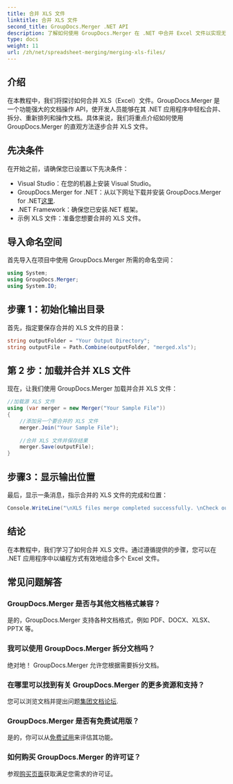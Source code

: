 ```yaml
---
title: 合并 XLS 文件
linktitle: 合并 XLS 文件
second_title: GroupDocs.Merger .NET API
description: 了解如何使用 GroupDocs.Merger 在 .NET 中合并 Excel 文件以实现无缝文档操作。请按照我们的分步教程进行操作。
type: docs
weight: 11
url: /zh/net/spreadsheet-merging/merging-xls-files/
---
```

## 介绍
在本教程中，我们将探讨如何合并 XLS（Excel）文件。GroupDocs.Merger 是一个功能强大的文档操作 API，使开发人员能够在其 .NET 应用程序中轻松合并、拆分、重新排列和操作文档。具体来说，我们将重点介绍如何使用 GroupDocs.Merger 的直观方法逐步合并 XLS 文件。
## 先决条件
在开始之前，请确保您已设置以下先决条件：
- Visual Studio：在您的机器上安装 Visual Studio。
-  GroupDocs.Merger for .NET：从以下网址下载并安装 GroupDocs.Merger for .NET[这里](https://releases.groupdocs.com/merger/net/).
- .NET Framework：确保您已安装.NET 框架。
- 示例 XLS 文件：准备您想要合并的 XLS 文件。

## 导入命名空间
首先导入在项目中使用 GroupDocs.Merger 所需的命名空间：
```csharp
using System; 
using GroupDocs.Merger;
using System.IO;
```
## 步骤 1：初始化输出目录
首先，指定要保存合并的 XLS 文件的目录：
```csharp
string outputFolder = "Your Output Directory";
string outputFile = Path.Combine(outputFolder, "merged.xls");
```
## 第 2 步：加载并合并 XLS 文件
现在，让我们使用 GroupDocs.Merger 加载并合并 XLS 文件：
```csharp
//加载源 XLS 文件
using (var merger = new Merger("Your Sample File"))
{
    //添加另一个要合并的 XLS 文件
    merger.Join("Your Sample File");
    
    //合并 XLS 文件并保存结果
    merger.Save(outputFile);
}
```
## 步骤3：显示输出位置
最后，显示一条消息，指示合并的 XLS 文件的完成和位置：
```csharp
Console.WriteLine("\nXLS files merge completed successfully. \nCheck output in {0}", outputFolder);
```

## 结论
在本教程中，我们学习了如何合并 XLS 文件。通过遵循提供的步骤，您可以在 .NET 应用程序中以编程方式有效地组合多个 Excel 文件。

## 常见问题解答
### GroupDocs.Merger 是否与其他文档格式兼容？
是的，GroupDocs.Merger 支持各种文档格式，例如 PDF、DOCX、XLSX、PPTX 等。
### 我可以使用 GroupDocs.Merger 拆分文档吗？
绝对地！ GroupDocs.Merger 允许您根据需要拆分文档。
### 在哪里可以找到有关 GroupDocs.Merger 的更多资源和支持？
您可以浏览文档并提出问题[集团文档论坛](https://forum.groupdocs.com/c/merger/32).
### GroupDocs.Merger 是否有免费试用版？
是的，你可以从[免费试用](https://releases.groupdocs.com/)来评估其功能。
### 如何购买 GroupDocs.Merger 的许可证？
参观[购买页面](https://purchase.groupdocs.com/buy)获取满足您需求的许可证。